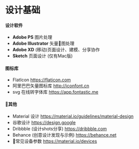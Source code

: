 # 设计基础

#### 设计软件
- __Adobe PS__
  图片处理
- __Adobe Illustrator__
  矢量图处理
- __Adobe XD__
  (移动)页面设计、建模、分享协作
- __Sketch__
  页面设计 (仅有Mac版)


#### 图标库
- FlatIcon
  https://flaticon.com
- 阿里巴巴矢量图标库
  http://iconfont.cn
- svg 在线转字体库
  https://app.fontastic.me


#### 其他
- Material 设计
  https://material.io/guidelines/material-design
- 谷歌设计
  https://design.google
- Dribbble (设计shots分享)
  https://dribbble.com
- Behance (创意设计发现与示例)
  https://behance.net
- 常见设备参数
  https://material.io/devices
